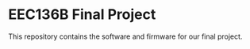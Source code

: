 # EEC136B Final Project

This repository contains the software and firmware for our final project.

